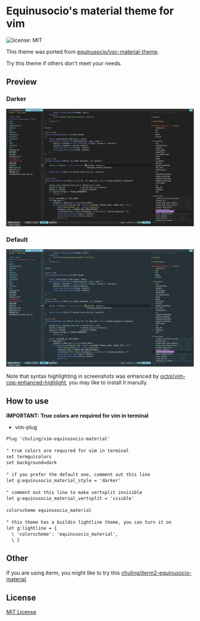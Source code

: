 # Equinusocio's material theme for vim

![license: MIT](https://img.shields.io/badge/license-MIT-A31F34)

This theme was ported from [equinusocio/vsc-material-theme](https://github.com/equinusocio/vsc-material-theme).

Try this theme if others don't meet your needs.

## Preview

### Darker

![](./screenshots/0.png)

### Default

![](./screenshots/1.png)

Note that syntax highlighting in screenshots was enhanced by [octol/vim-cpp-enhanced-highlight](https://github.com/octol/vim-cpp-enhanced-highlight), you may like to install it manully.

## How to use

**IMPORTANT: True colors are required for vim in terminal**

* vim-plug

```vim
Plug 'chuling/vim-equinusocio-material'

" true colors are required for vim in terminal
set termguicolors
set background=dark

" if you prefer the default one, comment out this line
let g:equinusocio_material_style = 'darker'

" comment out this line to make vertsplit invisible
let g:equinusocio_material_vertsplit = 'visible'

colorscheme equinusocio_material

" this theme has a buildin lightline theme, you can turn it on
let g:lightline = {
  \ 'colorscheme': 'equinusocio_material',
  \ }
```

## Other

If you are using iterm, you might like to try this [chuling/iterm2-equinusocio-material](https://github.com/chuling/iterm2-equinusocio-material).

## License

[MIT License](LICENSE-MIT)
